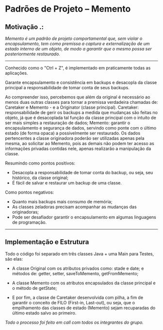 # Padrões de Projeto – Memento
 
## Motivação .:

*Memento é um padrão de projeto comportamental que, sem violar o encapsulamento, tem como premissa a captura e externalização de um estado interno de um objeto, de modo a garantir que o mesmo possa ser posteriormente restaurado.*

---
Conhecido como o "Ctrl + Z", é implementado em praticamente todas as aplicações. 

Garante encapsulamento e consistência em backups e desacopla da classe principal a responsabilidade de tomar conta de seus backups. 

Ao compreender isso, percebemos que além da original é necessário ao menos duas outras classes para tornar a premissa verdadeira chamadas de: Caretaker e Memento - e a Originator (classe principal).
Caretaker: responsabilidade de gerir os backups a medida que mudanças são feitas no objeto, já que é desacoplada tal função da classe principal com o intuito de ser mais simples a restauração de dados;
Memento:  garantir o encapsulamento e segurança de dados, servindo como ponte com o último estado (de forma opaca) a possivelmente ser restaurado.
Os dados pertencentes a classe originadora poderão ser utilizadas apenas pela mesma, ao solicitar ao Memento, pois as demais não podem ter acesso as informações privadas contidas nele, apenas realizarão a manipulação da classe.

Resumindo como pontos positivos: 
- Desacopla a responsabilidade de tomar conta do backup, ou seja, seu histórico, da classe original;
- É fácil de salvar e restaurar um backup de uma classe.

Como pontos negativos:
- Quanto mais backups mais consumo de memória;
- As classes zeladoras precisam acompanhar as mudanças das originadoras;
- Pode ser desafiador garantir o encapsulamento em algumas linguagens de programação.
 
---

## Implementação e Estrutura

 Todo o código foi separado em três classes Java + uma Main para Testes, são elas:
 
- A classe Original com os atributos privados como: stade e date; e métodos de: getter, setter, saveToMemento, getFromMemento;

- A classe Memento com os atributos encapsulados da classe principal e o método de getState;

- E por fim, a classe de Caretaker desenvolvida com pilha, a fim de garantir o conceito de FILO (First-in, Last-out), ou seja, que o empilhamento das classes de estado (Memento) sejam recuparadas do último estado salvo ao primeiro.

*Todo o processo foi feito em call com todos os integrantes do grupo.*


